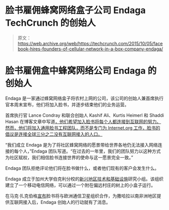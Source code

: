# 脸书雇佣蜂窝网络盒子公司 Endaga TechCrunch 的创始人

> 原文：<https://web.archive.org/web/https://techcrunch.com/2015/10/05/facebook-hires-founders-of-cellular-network-in-a-box-company-endaga/>

# 脸书雇佣盒中蜂窝网络公司 Endaga 的创始人

Endaga 是一家通过蜂窝网络盒子将农村上网的公司，该公司的创始人兼首席执行官本周末宣布，他们将加入脸书，并逐步结束他们的业务运营。

首席执行官 Lance Condray 和联合创始人 Kashif Ali、Kurtis Heimerl 和 Shaddi Hasan 在博客文章中写道[，他们希望加入脸书将每个人都连接到互联网的努力。然而，他们将加入通用脸书工程团队，而不是专门为 Internet.org 工作，脸书的倡议是连接全球三分之二没有互联网接入的人口。](https://web.archive.org/web/20221208041847/http://blog.endaga.com/blog/2015/10/3/endaga-facebook)

“我们成立 Endaga 是为了将社区蜂窝网络的愿景带给世界各地仍无法接入网络连接的每个人，”Endaga 团队写道。“在过去的一年里，我们的团队努力以这种方式为社区赋权，我们相信脸书连接世界的使命与这一愿景完全一致。”

Endaga 团队拒绝评论他们将在脸书做什么，或者他们现有的客户会发生什么。

Endaga 成立于加州大学伯克利分校的[新兴地区技术和基础设施](https://web.archive.org/web/20221208041847/http://tier.cs.berkeley.edu/drupal/)研究小组。该组织建立了一个移动电信网络，可以通过一个附在偏远村庄的树上的小盒子运行。

在马克·扎克伯格[宣布](https://web.archive.org/web/20221208041847/https://www.facebook.com/photo.php?fbid=10102407681319131&set=pcb.10102407675865061&type=3&theater)脸书将与欧洲通信卫星组织合作，为撒哈拉以南非洲地区提供互联网接入后，Endaga 创始人的行动就有了消息。